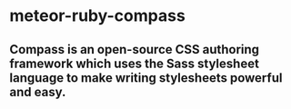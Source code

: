 # meteor-ruby-compass
## Compass is an open-source CSS authoring framework which uses the Sass stylesheet language to make writing stylesheets powerful and easy.
